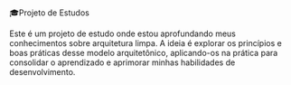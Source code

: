 :mortar_board:Projeto de Estudos

Este é um projeto de estudo onde estou aprofundando meus conhecimentos sobre arquitetura limpa. A ideia é explorar os princípios e boas práticas desse modelo arquitetônico, aplicando-os na prática para consolidar o aprendizado e aprimorar minhas habilidades de desenvolvimento.
